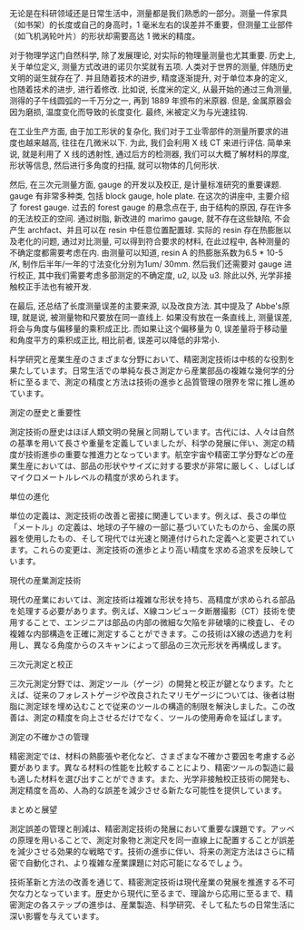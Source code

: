 
无论是在科研领域还是日常生活中，测量都是我们熟悉的一部分。测量一件家具（如书架）的长度或自己的身高时，1 毫米左右的误差并不重要，但测量工业部件（如飞机涡轮叶片）的形状却需要高达 1 微米的精度。

对于物理学这门自然科学, 除了发展理论, 对实际的物理量测量也尤其重要. 历史上, 关于单位定义, 测量方式改进的诺贝尔奖就有五项. 人类对于世界的测量, 伴随历史文明的诞生就存在了. 并且随着技术的进步, 精度逐渐提升, 对于单位本身的定义, 也随着技术的进步, 进行着修改. 比如说, 长度米的定义, 从最开始的通过三角测量, 测得的子午线圆弧的一千万分之一, 再到 1889 年颁布的米原器. 但是, 金属原器会因为磨损, 温度变化而导致的长度变化. 最终, 米被定义为与光速挂钩.

在工业生产方面, 由于加工形状的复杂化, 我们对于工业零部件的测量所要求的进度也越来越高, 往往在几微米以下. 为此, 我们会利用 X 线 CT 来进行评估. 简单来说, 就是利用了 X 线的透射性, 通过后方的检测器, 我们可以大概了解材料的厚度, 形状等信息, 然后进行多角度的扫描, 就可以物体的几何形状.

然后, 在三次元测量方面, gauge 的开发以及校正, 是计量标准研究的重要课题. gauge 有非常多种类, 包括 block gauge, hole plate. 在这次的讲座中, 主要介绍了 forest gauge. 过去的 forest gauge 的悬念点在于, 由于结构的原因, 存在许多的无法校正的空间. 通过树脂, 新改进的 marimo gauge, 就不存在这些缺陷, 不会产生 archfact、并且可以在 resin 中任意位置配置球. 实际的 resin 存在热膨胀以及老化的问题, 通过对比测量, 可以得到符合要求的材料, 在此过程中, 各种测量的不确定度都需要考虑在内. 由测量可以知道, resin A 的热膨胀系数为6.5 * 10-5 /K, 制作后半年/一年的寸法变化分别为1um/ 30mm. 然后我们还需要对 gauge 进行校正, 其中我们需要考虑多部测定的不确定度, u2, 以及 u3. 除此以外, 光学非接触校正手法也有被开发.

在最后, 还总结了长度测量误差的主要来源, 以及改良方法. 其中提及了 Abbe's原理, 就是说, 被测量物和尺要放在同一直线上. 如果没有放在一条直线上, 测量误差, 将会与角度与偏移量的乘积成正比. 而如果让这个偏移量为 0, 误差量将于移动量和角度平方的乘积成正比, 相比前者, 误差可以降低的非常小.


科学研究と産業生産のさまざまな分野において、精密測定技術は中核的な役割を果たしています。日常生活での単純な長さ測定から産業部品の複雑な幾何学的分析に至るまで、測定の精度と方法は技術の進歩と品質管理の限界を常に推し進めています。

測定の歴史と重要性

測定技術の歴史はほぼ人類文明の発展と同期しています。古代には、人々は自然の基準を用いて長さや重量を定義していましたが、科学の発展に伴い、測定の精度が技術進歩の重要な推進力となっています。航空宇宙や精密工学分野などの産業生産においては、部品の形状やサイズに対する要求が非常に厳しく、しばしばマイクロメートルレベルの精度が求められます。

単位の進化

単位の定義は、測定技術の改善と密接に関連しています。例えば、長さの単位「メートル」の定義は、地球の子午線の一部に基づいていたものから、金属の原器を使用したもの、そして現代では光速と関連付けられた定義へと変更されています。これらの変更は、測定技術の進歩とより高い精度を求める追求を反映しています。

現代の産業測定技術

現代の産業においては、測定技術は複雑な形状を持ち、高精度が求められる部品を処理する必要があります。例えば、X線コンピュータ断層撮影（CT）技術を使用することで、エンジニアは部品の内部の微細な欠陥を非破壊的に検査し、その複雑な内部構造を正確に測定することができます。この技術はX線の透過力を利用し、異なる角度からのスキャンによって部品の三次元形状を再構成します。

三次元測定と校正

三次元測定分野では、測定ツール（ゲージ）の開発と校正が鍵となります。たとえば、従来のフォレストゲージや改良されたマリモゲージについては、後者は樹脂に測定球を埋め込むことで従来のツールの構造的制限を解決しました。この改善は、測定の精度を向上させるだけでなく、ツールの使用寿命を延ばします。

測定の不確かさの管理

精密測定では、材料の熱膨張や老化など、さまざまな不確かさ要因を考慮する必要があります。異なる材料の性能を比較することにより、精密ツールの製造に最も適した材料を選び出すことができます。また、光学非接触校正技術の開発も、測定精度を高め、人為的な誤差を減少させる新たな可能性を提供しています。

まとめと展望

測定誤差の管理と削減は、精密測定技術の発展において重要な課題です。アッベの原理を用いることで、測定対象物と測定尺を同一直線上に配置することが誤差を減少させる効果的な戦略です。技術の進歩に伴い、将来の測定方法はさらに精密で自動化され、より複雑な産業課題に対応可能になるでしょう。

技術革新と方法の改善を通じて、精密測定技術は現代産業の発展を推進する不可欠な力となっています。歴史から現代に至るまで、理論から応用に至るまで、精密測定の各ステップの進歩は、産業製造、科学研究、そして私たちの日常生活に深い影響を与えています。